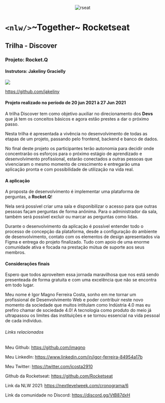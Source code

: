 <p align="center">
  <img src="https://avatars.githubusercontent.com/u/28929274?s=200&v=4" alt="rseat">
</p>

# `<nlw/>`~Together~ Rocketseat
## Trilha - Discover
### Projeto: Rocket.Q
#### Instrutora: Jakeliny Gracielly
![](https://avatars.githubusercontent.com/u/17316392?s=182&v=4)

<https://github.com/jakeliny>

#### Projeto realizado no período de 20 jun 2021 à 27 Jun 2021
A trilha Discover tem como objetivo auxiliar no direcionamento dos **Devs** que já tem os conceitos básicos e agora estão prestes a dar o próximo passo.

Nesta trilha é apresentada a vivência no desenvolvimento de todas as etapas de um projeto, passando pelo frontend, backend e banco de dados.

No final deste projeto os participantes terão autonomia para decidir onde concentrarão os esforços para o próximo estágio de aprendizado e desenvolvimento profissional, estarão conectados a outras pessoas que vivenciaram o mesmo momento de crescimento e entregarão uma aplicação pronta e com possibilidade de utilização na vida real.

#### A aplicação
A proposta de desenvolvimento é implementar uma plataforma de perguntas, a **Rocket.Q**!

Nela será possível criar uma sala e disponibilizar o acesso para que outras pessoas façam perguntas de forma anônima. Para o administrador da sala, também será possível excluir ou marcar as perguntas como lidas.

Durante o desenvolvimento da aplicação é possível entender todo o processo de concepção da plataforma, desde a configuração do ambiente de desenvolvimento, contato com os elementos de design apresentados via Figma e entrega do projeto finalizado. Tudo com apoio de uma enorme comunidade ativa e focada na prestação mútua de suporte aos seus membros.

#### Considerações finais
Espero que todos aproveitem essa jornada maravilhosa que nos está sendo presenteada de forma gratuita e com uma excelência que não se encontra em todo lugar.

Meu nome é Igor Magno Ferreira Costa, sonho em me tornar um profissional de Desenvolvimento Web e poder contribuir neste novo momento da sociedade que muitos intitulam como Indústria 4.0 mas eu prefiro chamar de sociedade 4.0! A tecnologia como produto do meio já ultrapassou os limites das instituições e se tornou essencial na vida pessoal de cada indivíduo.

###### Links relacionados
Meu Github: <https://github.com/imagno>

Meu LinkedIn: <https://www.linkedin.com/in/igor-ferreira-84954a17b>

Meu Twitter: <https://twitter.com/icosta2910>

Github da Rocketseat: <https://github.com/Rocketseat>

Link da NLW 2021: <https://nextlevelweek.com/cronograma/6>

Link da comunidade no Discord: <https://discord.gg/VtB87dxH>